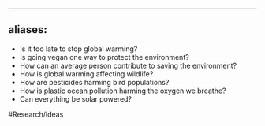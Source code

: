 
---
aliases:
---

* Is it too late to stop global warming?
* Is going vegan one way to protect the environment?
* How can an average person contribute to saving the environment?
* How is global warming affecting wildlife?
* How are pesticides harming bird populations?
* How is plastic ocean pollution harming the oxygen we breathe?
* Can everything be solar powered?


#Research/Ideas 




